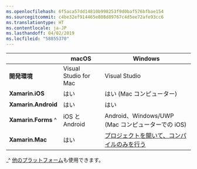 ```yaml
---
ms.openlocfilehash: 6f5aca57dd14810b998253f9d0baf576bfbae154
ms.sourcegitcommit: c4be32ef914465e808d89767c4d5ee72afe93cc6
ms.translationtype: HT
ms.contentlocale: ja-JP
ms.lasthandoff: 04/02/2019
ms.locfileid: "58855370"
---
```

||macOS|Windows|
|---|---|---|
|**開発環境**|Visual Studio for Mac|Visual Studio|
|**Xamarin.iOS**|はい|はい (Mac コンピューター)|
|**Xamarin.Android**|はい|はい|
|**Xamarin.Forms** ^|iOS と Android|Android、Windows/UWP (Mac コンピューターでの iOS)|
|**Xamarin.Mac**|はい|[プロジェクトを開いて、コンパイルのみを行う](https://developer.xamarin.com/releases/vs/xamarin.vs_4/xamarin.vs_4.2/#Xamarin.Mac_minimum_support.)|

_^ [他のプラットフォーム](https://github.com/xamarin/Xamarin.Forms/wiki/Platform-Support)も使用できます。